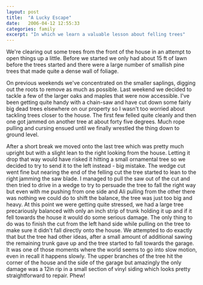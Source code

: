 ```yaml
---
layout: post
title:  "A Lucky Escape"
date:   2006-04-12 12:55:33
categories: family
excerpt: "In which we learn a valuable lesson about felling trees"
---
```

We're clearing out some trees from the front of the house in an attempt to open things up a little. Before we started we only had about 15 ft of lawn before the trees started and there were a large number of smallish pine trees that made quite a dense wall of foliage.

On previous weekends we've concentrated on the smaller saplings, digging out the roots to remove as much as possible. Last weekend we decided to tackle a few of the larger oaks and maples that were now accessible. I've been getting quite handy with a chain-saw and have cut down some fairly big dead trees elsewhere on our property so I wasn't too worried about tackling trees closer to the house. The first few felled quite cleanly and then one got jammed on another tree at about forty five degrees. Much rope pulling and cursing ensued until we finally wrestled the thing down to ground level.

After a short break we moved onto the last tree which was pretty much upright but with a slight lean to the right looking from the house. Letting it drop that way would have risked it hitting a small ornamental tree so we decided to try to send it to the left instead - big mistake. The wedge cut went fine but nearing the end of the felling cut the tree started to lean to the right jamming the saw blade. I managed to pull the saw out of the cut and then tried to drive in a wedge to try to persuade the tree to fall the right way but even with me pushing from one side and Ali pulling from the other there was nothing we could do to shift the balance, the tree was just too big and heavy. At this point we were getting quite stressed, we had a large tree precariously balanced with only an inch strip of trunk holding it up and if it fell towards the house it would do some serious damage. The only thing to do was to finish the cut from the left hand side while pulling on the tree to make sure it didn't fall directly onto the house. We attempted to do exactly that but the tree had other ideas, after a small amount of additional sawing the remaining trunk gave up and the tree started to fall towards the garage. It was one of those moments where the world seems to go into slow motion, even in recall it happens slowly. The upper branches of the tree hit the corner of the house and the side of the garage but amazingly the only damage was a 12in rip in a small section of vinyl siding which looks pretty straightforward to repair. Phew!